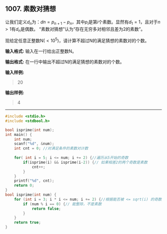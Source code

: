 ﻿## 1007. 素数对猜想
让我们定义$d_n$为：$d_​n=p_{​n+1}−p_n$，其中$p_i$是第$i$个素数。显然有$d_1=1$，且对于$n>1$有$d_n$是偶数。
“素数对猜想”认为“存在无穷多对相邻且差为2的素数”。

现给定任意正整数N($<10
^5$)，请计算不超过N的满足猜想的素数对的个数。

**输入格式:**
输入在一行给出正整数N。

**输出格式:**
在一行中输出不超过N的满足猜想的素数对的个数。

**输入样例:**
>20

**输出样例:**
>4

---
```c
#include <stdio.h>
#include <stdbool.h>

bool isprime(int num);
int main() {
	int num;
	scanf("%d", &num);
	int cnt = 0; //对满足条件的素数对计数 
	
	for( int i = 5; i <= num; i += 2) {//遍历从5开始的奇数 
		if(isprime(i) && isprime(i-2)) {// 如果相差2的两个奇数是素数 
			cnt++; 
		}
	}
	printf("%d", cnt);
	return 0; 
}
bool isprime(int num) {
	for (int i = 3; i * i <= num; i += 2) {//根据能否被 <= sqrt(i) 的奇数整除， 判断素数 
		if (num % i == 0) {// 能整除，不是素数 
			return false;
		} 
	}
	return true; 
}
```